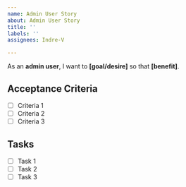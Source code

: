 ```yaml
---
name: Admin User Story
about: Admin User Story
title: ''
labels: ''
assignees: Indre-V

---
```


As an **admin user**, I want to **[goal/desire]** so that **[benefit]**.

## Acceptance Criteria
- [ ] Criteria 1
- [ ] Criteria 2
- [ ] Criteria 3

## Tasks
- [ ] Task 1
- [ ] Task 2
- [ ] Task 3
